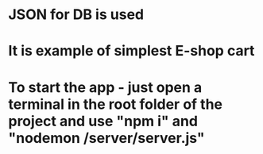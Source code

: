 # JSON for DB is used
# It is example of simplest E-shop cart
# To start the app - just open a terminal in the root folder of the project and use "npm i" and "nodemon /server/server.js"
